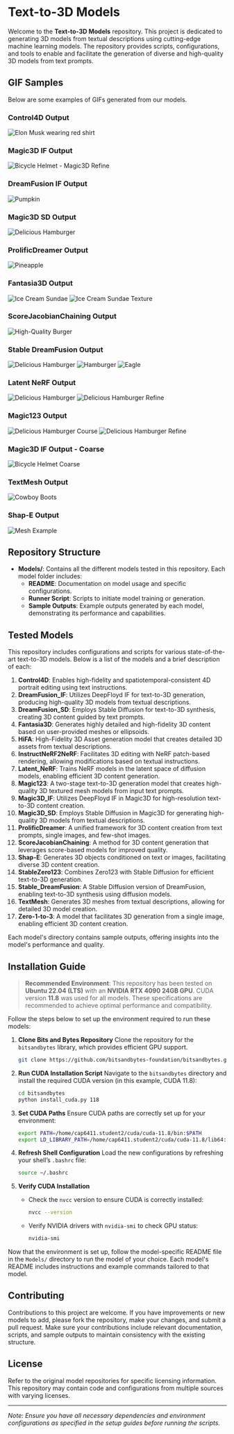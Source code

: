 # Text-to-3D Models

Welcome to the **Text-to-3D Models** repository. This project is dedicated to generating 3D models from textual descriptions using cutting-edge machine learning models. The repository provides scripts, configurations, and tools to enable and facilitate the generation of diverse and high-quality 3D models from text prompts.

## GIF Samples

Below are some examples of GIFs generated from our models.

### Control4D Output
![Elon Musk wearing red shirt](Samples/Control4D_output_twindom_Elon_Musk_wearing_red_shirt_RAW_photo_high_detailed_skin.gif)

### Magic3D IF Output
![Bicycle Helmet - Magic3D Refine](Samples/Magic3D_IF_output_magic3d-refine-sd_A_bicycle_helmet_0.gif)

### DreamFusion IF Output
![Pumpkin](Samples/DreamFusion_IF_output_an_orange_pumpkin.gif)

### Magic3D SD Output
![Delicious Hamburger](Samples/Magic3D_SD_output_a_delicious_hamburger.gif)

### ProlificDreamer Output
![Pineapple](Samples/ProlificDreamer_output_a_pineapple.gif)

### Fantasia3D Output
![Ice Cream Sundae](Samples/Fantasia3D_output_a_DSLR_photo_of_an_ice_cream_sundae.gif)
![Ice Cream Sundae Texture](Samples/Fantasia3D_output_a_DSLR_photo_of_an_ice_cream_sundae_texture.gif)

### ScoreJacobianChaining Output
![High-Quality Burger](Samples/ScoreJacobianChaining_output_A_high_quality_photo_of_a_delicious_burger.gif)

### Stable DreamFusion Output
![Delicious Hamburger](Samples/Stable_DreamFusion_output_a_delicious_hamburger.gif)
![Hamburger](Samples/Stable_DreamFusion_output_a_hamburger.gif)
![Eagle](Samples/Stable_DreamFusion_output_an_eagle.gif)

### Latent NeRF Output
![Delicious Hamburger](Samples/Latent_NeRF_output_a_delicious_hamburger.gif)
![Delicious Hamburger Refine](Samples/Latent_NeRF_output_a_delicious_hamburger_refine.gif)

### Magic123 Output
![Delicious Hamburger Course](Samples/Magic123_output_a_delicious_hamburger_course.gif)
![Delicious Hamburger Refine](Samples/Magic123_output_a_delicious_hamburger_refine.gif)

### Magic3D IF Output - Coarse
![Bicycle Helmet Coarse](Samples/Magic3D_IF_output_magic3d-coarse-if_A_bicycle_helmet_0.gif)

### TextMesh Output
![Cowboy Boots](Samples/TextMesh_output_cowboy_boots.gif)

### Shap-E Output
![Mesh Example](Samples/shap_e_ImageToStl.com_example_mesh_0.gif)

## Repository Structure

- **Models/**: Contains all the different models tested in this repository. Each model folder includes:
  - **README**: Documentation on model usage and specific configurations.
  - **Runner Script**: Scripts to initiate model training or generation.
  - **Sample Outputs**: Example outputs generated by each model, demonstrating its performance and capabilities.

## Tested Models

This repository includes configurations and scripts for various state-of-the-art text-to-3D models. Below is a list of the models and a brief description of each:

1. **Control4D**: Enables high-fidelity and spatiotemporal-consistent 4D portrait editing using text instructions.
2. **DreamFusion_IF**: Utilizes DeepFloyd IF for text-to-3D generation, producing high-quality 3D models from textual descriptions.
3. **DreamFusion_SD**: Employs Stable Diffusion for text-to-3D synthesis, creating 3D content guided by text prompts.
4. **Fantasia3D**: Generates highly detailed and high-fidelity 3D content based on user-provided meshes or ellipsoids.
5. **HiFA**: High-Fidelity 3D Asset generation model that creates detailed 3D assets from textual descriptions.
6. **InstructNeRF2NeRF**: Facilitates 3D editing with NeRF patch-based rendering, allowing modifications based on textual instructions.
7. **Latent_NeRF**: Trains NeRF models in the latent space of diffusion models, enabling efficient 3D content generation.
8. **Magic123**: A two-stage text-to-3D generation model that creates high-quality 3D textured mesh models from input text prompts.
9. **Magic3D_IF**: Utilizes DeepFloyd IF in Magic3D for high-resolution text-to-3D content creation.
10. **Magic3D_SD**: Employs Stable Diffusion in Magic3D for generating high-quality 3D models from textual descriptions.
11. **ProlificDreamer**: A unified framework for 3D content creation from text prompts, single images, and few-shot images.
12. **ScoreJacobianChaining**: A method for 3D content generation that leverages score-based models for improved quality.
13. **Shap-E**: Generates 3D objects conditioned on text or images, facilitating diverse 3D content creation.
14. **StableZero123**: Combines Zero123 with Stable Diffusion for efficient text-to-3D generation.
15. **Stable_DreamFusion**: A Stable Diffusion version of DreamFusion, enabling text-to-3D synthesis using diffusion models.
16. **TextMesh**: Generates 3D meshes from textual descriptions, allowing for detailed 3D model creation.
17. **Zero-1-to-3**: A model that facilitates 3D generation from a single image, enabling efficient 3D content creation.

Each model's directory contains sample outputs, offering insights into the model's performance and quality.

## Installation Guide

> **Recommended Environment**: This repository has been tested on **Ubuntu 22.04 (LTS)** with an **NVIDIA RTX 4090 24GB GPU**. CUDA version **11.8** was used for all models. These specifications are recommended to achieve optimal performance and compatibility.

Follow the steps below to set up the environment required to run these models:

1. **Clone Bits and Bytes Repository**
   Clone the repository for the `bitsandbytes` library, which provides efficient GPU support.
   ```bash
   git clone https://github.com/bitsandbytes-foundation/bitsandbytes.git
   ```

2. **Run CUDA Installation Script**
   Navigate to the `bitsandbytes` directory and install the required CUDA version (in this example, CUDA 11.8):
   ```bash
   cd bitsandbytes
   python install_cuda.py 118
   ```

3. **Set CUDA Paths**
   Ensure CUDA paths are correctly set up for your environment:
   ```bash
   export PATH=/home/cap6411.student2/cuda/cuda-11.8/bin:$PATH
   export LD_LIBRARY_PATH=/home/cap6411.student2/cuda/cuda-11.8/lib64:$LD_LIBRARY_PATH
   ```

4. **Refresh Shell Configuration**
   Load the new configurations by refreshing your shell’s `.bashrc` file:
   ```bash
   source ~/.bashrc
   ```

5. **Verify CUDA Installation**
   - Check the `nvcc` version to ensure CUDA is correctly installed:
     ```bash
     nvcc --version
     ```
   - Verify NVIDIA drivers with `nvidia-smi` to check GPU status:
     ```bash
     nvidia-smi
     ```

Now that the environment is set up, follow the model-specific README file in the `Models/` directory to run the model of your choice. Each model's README includes instructions and example commands tailored to that model.

## Contributing

Contributions to this project are welcome. If you have improvements or new models to add, please fork the repository, make your changes, and submit a pull request. Make sure your contributions include relevant documentation, scripts, and sample outputs to maintain consistency with the existing structure.

## License

Refer to the original model repositories for specific licensing information. This repository may contain code and configurations from multiple sources with varying licenses.

---

*Note: Ensure you have all necessary dependencies and environment configurations as specified in the setup guides before running the scripts.*
